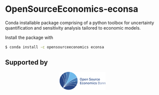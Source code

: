 # OpenSourceEconomics-econsa

Conda installable package comprising of a python toolbox for uncertainty quantification and sensitivity analysis tailored to economic models.

Install the package with

```bash
$ conda install -c opensourceeconomics econsa

```


## Supported by

<p align="center">

  <a href="https://github.com/OpenSourceEconomics">
     <img src="docs/source/images/ose-logo.jpg" width="150"
     alt="Open Source Economics">
  </a>

</p>
